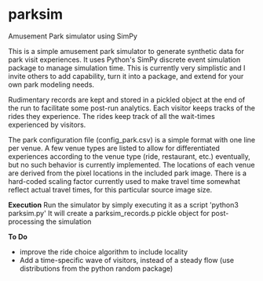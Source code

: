 # parksim
Amusement Park simulator using SimPy

This is a simple amusement park simulator to generate synthetic data for park visit experiences.  It uses Python's SimPy discrete event simulation package to manage simulation time. This is currently very simplistic and I invite others to add capability, turn it into a package, and extend for your own park modeling needs.  

Rudimentary records are kept and stored in a pickled object at the end of the run to facilitate some post-run analytics. Each visitor keeps tracks of the rides they experience.  The rides keep track of all the wait-times experienced by visitors.  

The park configuration file (config_park.csv) is a simple format with one line per venue.  A few venue types are listed to allow for differentiated experiences according to the venue type (ride, restaurant, etc.) eventually, but no such behavior is currently implemented.  The locations of each venue are derived from the pixel locations in the included park image.  There is a hard-coded scaling factor currently used to make travel time somewhat reflect actual travel times, for this particular source image size. 

**Execution**
Run the simulator by simply executing it as a script 'python3 parksim.py'
It will create a parksim_records.p pickle object for post-processing the simulation

**To Do**
- improve the ride choice algorithm to include locality
- Add a time-specific wave of visitors, instead of a steady flow (use distributions from the python random package)
